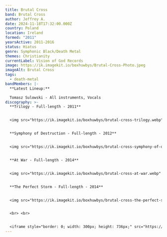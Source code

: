 ```yaml
---
title: Brutal Cross
band: Brutal Cross
author: Jeffrey A.
date: 2024-11-18T17:32:00.000Z
country: Poland
location: Ireland
formed: "2011"
yearsActive: 2011-2016
status: Hiatus
genre: Symphonic Black/Death Metal
themes: Christianity
currentLabel: Vision of God Records
image: https://ik.imagekit.io/boxhuwbys/Brutal-Cross-Photo.jpeg
imageAlt: Brutal Cross
tags:
  - death-metal
bandMembers: |-
  **Latest Lineup:**

  Tomasz Sulowski - All instruments, Vocals
discography: >-
  **Trilogy - Full-length - 2011**  


  <img src="https://ik.imagekit.io/boxhuwbys/brutal-cross-trilogy.webp" alt="Brutal Cross - Trilogy - Full-length cover" style="width:300px; height:auto;">


  **Symphony of Destruction - Full-length - 2012**   


  <img src="https://ik.imagekit.io/boxhuwbys/brutal-cross-symphony-of-destruction.webp" alt="Brutal Cross - Symphony of Destruction - Full-length cover" style="width:300px; height:auto;">


  **At War - Full-length - 2014** 


  <img src="https://ik.imagekit.io/boxhuwbys/brutal-cross-at-war.webp" alt="Brutal Cross - At War - Full-length  cover" style="width:300px; height:auto;">


  **The Perfect Storm - Full-length - 2014** 


  <img src="https://ik.imagekit.io/boxhuwbys/brutal-cross-the-perfect-storm.webp" alt="Brutal Cross - The Perfect Storm - Full-length  cover" style="width:300px; height:auto;">


  <br> <br>


  <iframe style="border: 0; width: 300px; height: 736px;" src="https://bandcamp.com/EmbeddedPlayer/album=1509241783/size=large/bgcol=333333/linkcol=0f91ff/transparent=true/" seamless><a href="https://visionofgodrecords.bandcamp.com/album/the-perfect-storm">The Perfect Storm by Brutal Cross</a></iframe>
---
```

